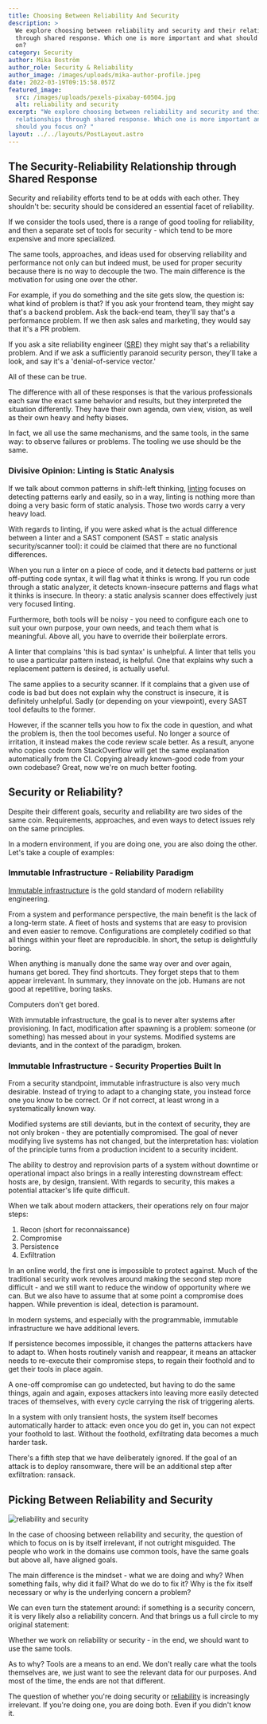 ```yaml
---
title: Choosing Between Reliability And Security
description: >
  We explore choosing between reliability and security and their relationships
  through shared response. Which one is more important and what should you focus
  on? 
category: Security
author: Mika Boström
author_role: Security & Reliability
author_image: /images/uploads/mika-author-profile.jpeg
date: 2022-03-19T09:15:58.057Z
featured_image:
  src: /images/uploads/pexels-pixabay-60504.jpg
  alt: reliability and security
excerpt: "We explore choosing between reliability and security and their
  relationships through shared response. Which one is more important and what
  should you focus on? "
layout: ../../layouts/PostLayout.astro
---
```

## The Security-Reliability Relationship through Shared Response

Security and reliability efforts tend to be at odds with each other. They shouldn't be: security should be considered an essential facet of reliability.

If we consider the tools used, there is a range of good tooling for reliability, and then a separate set of tools for security - which tend to be more expensive and more specialized.

The same tools, approaches, and ideas used for observing reliability and performance not only can but indeed must, be used for proper security because there is no way to decouple the two. The main difference is the motivation for using one over the other.

For example, if you do something and the site gets slow, the question is: what kind of problem is that? If you ask your frontend team, they might say that's a backend problem. Ask the back-end team, they'll say that's a performance problem. If we then ask sales and marketing, they would say that it's a PR problem.

If you ask a site reliability engineer ([SRE](https://reliably.com/blog/state-of-sre/)) they might say that's a reliability problem. And if we ask a sufficiently paranoid security person, they'll take a look, and say it's a 'denial-of-service vector.'

All of these can be true.

The difference with all of these responses is that the various professionals each saw the exact same behavior and results, but they interpreted the situation differently. They have their own agenda, own view, vision, as well as their own heavy and hefty biases.

In fact, we all use the same mechanisms, and the same tools, in the same way: to observe failures or problems. The tooling we use should be the same.

### Divisive Opinion: Linting is Static Analysis

If we talk about common patterns in shift-left thinking, [linting](https://www.perforce.com/blog/qac/what-lint-code-and-why-linting-important) focuses on detecting patterns early and easily, so in a way, linting is nothing more than doing a very basic form of static analysis. Those two words carry a very heavy load.

With regards to linting, if you were asked what is the actual difference between a linter and a SAST component (SAST = static analysis security/scanner tool): it could be claimed that there are no functional differences.

When you run a linter on a piece of code, and it detects bad patterns or just off-putting code syntax, it will flag what it thinks is wrong. If you run code through a static analyzer, it detects known-insecure patterns and flags what it thinks is insecure. In theory: a static analysis scanner does effectively just very focused linting.

Furthermore, both tools will be noisy - you need to configure each one to suit your own purpose, your own needs, and teach them what is meaningful. Above all, you have to override their boilerplate errors.

A linter that complains 'this is bad syntax' is unhelpful. A linter that tells you to use a particular pattern instead, is helpful. One that explains why such a replacement pattern is desired, is actually useful.

The same applies to a security scanner. If it complains that a given use of code is bad but does not explain why the construct is insecure, it is definitely unhelpful. Sadly (or depending on your viewpoint), every SAST tool defaults to the former.

However, if the scanner tells you how to fix the code in question, and what the problem is, then the tool becomes useful. No longer a source of irritation, it instead makes the code review scale better. As a result, anyone who copies code from StackOverflow will get the same explanation automatically from the CI. Copying already known-good code from your own codebase? Great, now we're on much better footing.

## Security or Reliability?

Despite their different goals, security and reliability are two sides of the same coin. Requirements, approaches, and even ways to detect issues rely on the same principles.

In a modern environment, if you are doing one, you are also doing the other. Let's take a couple of examples:

### Immutable Infrastructure - Reliability Paradigm

[Immutable infrastructure](https://www.hashicorp.com/resources/what-is-mutable-vs-immutable-infrastructure) is the gold standard of modern reliability engineering.

From a system and performance perspective, the main benefit is the lack of a long-term state. A fleet of hosts and systems that are easy to provision and even easier to remove. Configurations are completely codified so that all things within your fleet are reproducible. In short, the setup is delightfully boring.

When anything is manually done the same way over and over again, humans get bored. They find shortcuts. They forget steps that to them appear irrelevant. In summary, they innovate on the job. Humans are not good at repetitive, boring tasks.

Computers don't get bored.

With immutable infrastructure, the goal is to never alter systems after provisioning. In fact, modification after spawning is a problem: someone (or something) has messed about in your systems. Modified systems are deviants, and in the context of the paradigm, broken.

### Immutable Infrastructure - Security Properties Built In

From a security standpoint, immutable infrastructure is also very much desirable. Instead of trying to adapt to a changing state, you instead force one you know to be correct. Or if not correct, at least wrong in a systematically known way.

Modified systems are still deviants, but in the context of security, they are not only broken - they are potentially compromised. The goal of never modifying live systems has not changed, but the interpretation has: violation of the principle turns from a production incident to a security incident.

The ability to destroy and reprovision parts of a system without downtime or operational impact also brings in a really interesting downstream effect: hosts are, by design, transient. With regards to security, this makes a potential attacker's life quite difficult.

When we talk about modern attackers, their operations rely on four major steps:

1. Recon (short for reconnaissance)
2. Compromise
3. Persistence
4. Exfiltration

In an online world, the first one is impossible to protect against. Much of the traditional security work revolves around making the second step more difficult - and we still want to reduce the window of opportunity where we can. But we also have to assume that at some point a compromise does happen. While prevention is ideal, detection is paramount.

In modern systems, and especially with the programmable, immutable infrastructure we have additional levers.

If persistence becomes impossible, it changes the patterns attackers have to adapt to. When hosts routinely vanish and reappear, it means an attacker needs to re-execute their compromise steps, to regain their foothold and to get their tools in place again.

A one-off compromise can go undetected, but having to do the same things, again and again, exposes attackers into leaving more easily detected traces of themselves, with every cycle carrying the risk of triggering alerts.

In a system with only transient hosts, the system itself becomes automatically harder to attack: even once you do get in, you can not expect your foothold to last. Without the foothold, exfiltrating data becomes a much harder task.

There's a fifth step that we have deliberately ignored. If the goal of an attack is to deploy ransomware, there will be an additional step after exfiltration: ransack.

## Picking Between Reliability and Security

![reliability and security](/images/uploads/pexels-christina-morillo-1181243.jpg "reliability and security")

In the case of choosing between reliability and security, the question of which to focus on is by itself irrelevant, if not outright misguided. The people who work in the domains use common tools, have the same goals but above all, have aligned goals.

The main difference is the mindset - what we are doing and why? When something fails, why did it fail? What do we do to fix it? Why is the fix itself necessary or why is the underlying concern a problem?

We can even turn the statement around: if something is a security concern, it is very likely also a reliability concern. And that brings us a full circle to my original statement:

Whether we work on reliability or security - in the end, we should want to use the same tools.

As to why? Tools are a means to an end. We don't really care what the tools themselves are, we just want to see the relevant data for our purposes. And most of the time, the ends are not that different.

The question of whether you're doing security or [reliability](https://reliably.com/) is increasingly irrelevant. If you're doing one, you are doing both. Even if you didn't know it.